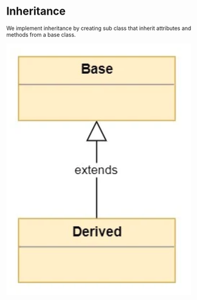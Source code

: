 # Inheritance

We implement inheritance by creating sub class that inherit attributes and methods from a base class.

![](img/Inheritance.png)
